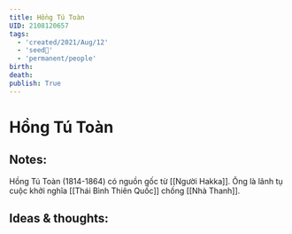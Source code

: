 ```yaml
---
title: Hồng Tú Toàn
UID: 2108120657
tags:
  - 'created/2021/Aug/12'
  - 'seed🥜'
  - 'permanent/people'
birth: 
death: 
publish: True
---
```

# Hồng Tú Toàn

## Notes:
Hồng Tú Toàn (1814-1864) có nguồn gốc từ [[Người Hakka]]. Ông là lãnh tụ cuộc khởi nghĩa [[Thái Bình Thiên Quốc]] chống [[Nhà Thanh]].  

## Ideas & thoughts:
